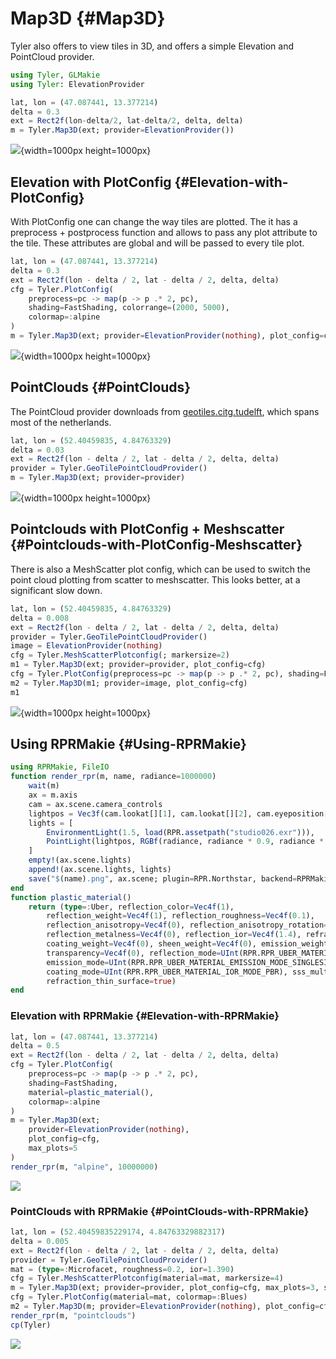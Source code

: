 
# Map3D {#Map3D}

Tyler also offers to view tiles in 3D, and offers a simple Elevation and PointCloud provider.

```julia
using Tyler, GLMakie
using Tyler: ElevationProvider

lat, lon = (47.087441, 13.377214)
delta = 0.3
ext = Rect2f(lon-delta/2, lat-delta/2, delta, delta)
m = Tyler.Map3D(ext; provider=ElevationProvider())
```

![](fjdldxo.png){width=1000px height=1000px}

## Elevation with PlotConfig {#Elevation-with-PlotConfig}

With PlotConfig one can change the way tiles are plotted. The it has a preprocess + postprocess function and allows to pass any plot attribute to the tile. These attributes are global and will be passed to every tile plot.

```julia
lat, lon = (47.087441, 13.377214)
delta = 0.3
ext = Rect2f(lon - delta / 2, lat - delta / 2, delta, delta)
cfg = Tyler.PlotConfig(
    preprocess=pc -> map(p -> p .* 2, pc),
    shading=FastShading, colorrange=(2000, 5000),
    colormap=:alpine
)
m = Tyler.Map3D(ext; provider=ElevationProvider(nothing), plot_config=cfg)
```

![](ynirqnd.png){width=1000px height=1000px}

## PointClouds {#PointClouds}

The PointCloud provider downloads from [geotiles.citg.tudelft](https://geotiles.citg.tudelft.nl), which spans most of the netherlands.

```julia
lat, lon = (52.40459835, 4.84763329)
delta = 0.03
ext = Rect2f(lon - delta / 2, lat - delta / 2, delta, delta)
provider = Tyler.GeoTilePointCloudProvider()
m = Tyler.Map3D(ext; provider=provider)
```

![](fhjirqu.png){width=1000px height=1000px}

## Pointclouds with PlotConfig + Meshscatter {#Pointclouds-with-PlotConfig-Meshscatter}

There is also a MeshScatter plot config, which can be used to switch the point cloud plotting from scatter to meshscatter. This looks better, at a significant slow down.

```julia
lat, lon = (52.40459835, 4.84763329)
delta = 0.008
ext = Rect2f(lon - delta / 2, lat - delta / 2, delta, delta)
provider = Tyler.GeoTilePointCloudProvider()
image = ElevationProvider(nothing)
cfg = Tyler.MeshScatterPlotconfig(; markersize=2)
m1 = Tyler.Map3D(ext; provider=provider, plot_config=cfg)
cfg = Tyler.PlotConfig(preprocess=pc -> map(p -> p .* 2, pc), shading=FastShading, colormap=:alpine)
m2 = Tyler.Map3D(m1; provider=image, plot_config=cfg)
m1
```

![](aimdaai.png){width=1000px height=1000px}

## Using RPRMakie {#Using-RPRMakie}

```julia
using RPRMakie, FileIO
function render_rpr(m, name, radiance=1000000)
    wait(m)
    ax = m.axis
    cam = ax.scene.camera_controls
    lightpos = Vec3f(cam.lookat[][1], cam.lookat[][2], cam.eyeposition[][3])
    lights = [
        EnvironmentLight(1.5, load(RPR.assetpath("studio026.exr"))),
        PointLight(lightpos, RGBf(radiance, radiance * 0.9, radiance * 0.9))
    ]
    empty!(ax.scene.lights)
    append!(ax.scene.lights, lights)
    save("$(name).png", ax.scene; plugin=RPR.Northstar, backend=RPRMakie, iterations=2000)
end
function plastic_material()
    return (type=:Uber, reflection_color=Vec4f(1),
        reflection_weight=Vec4f(1), reflection_roughness=Vec4f(0.1),
        reflection_anisotropy=Vec4f(0), reflection_anisotropy_rotation=Vec4f(0),
        reflection_metalness=Vec4f(0), reflection_ior=Vec4f(1.4), refraction_weight=Vec4f(0),
        coating_weight=Vec4f(0), sheen_weight=Vec4f(0), emission_weight=Vec3f(0),
        transparency=Vec4f(0), reflection_mode=UInt(RPR.RPR_UBER_MATERIAL_IOR_MODE_PBR),
        emission_mode=UInt(RPR.RPR_UBER_MATERIAL_EMISSION_MODE_SINGLESIDED),
        coating_mode=UInt(RPR.RPR_UBER_MATERIAL_IOR_MODE_PBR), sss_multiscatter=true,
        refraction_thin_surface=true)
end
```


### Elevation with RPRMakie {#Elevation-with-RPRMakie}

```julia
lat, lon = (47.087441, 13.377214)
delta = 0.5
ext = Rect2f(lon - delta / 2, lat - delta / 2, delta, delta)
cfg = Tyler.PlotConfig(
    preprocess=pc -> map(p -> p .* 2, pc),
    shading=FastShading,
    material=plastic_material(),
    colormap=:alpine
)
m = Tyler.Map3D(ext;
    provider=ElevationProvider(nothing),
    plot_config=cfg,
    max_plots=5
)
render_rpr(m, "alpine", 10000000)
```



![](assets/alpine.png)


### PointClouds with RPRMakie {#PointClouds-with-RPRMakie}

```julia
lat, lon = (52.40459835229174, 4.84763329882317)
delta = 0.005
ext = Rect2f(lon - delta / 2, lat - delta / 2, delta, delta)
provider = Tyler.GeoTilePointCloudProvider()
mat = (type=:Microfacet, roughness=0.2, ior=1.390)
cfg = Tyler.MeshScatterPlotconfig(material=mat, markersize=4)
m = Tyler.Map3D(ext; provider=provider, plot_config=cfg, max_plots=3, size=(2000, 2000))
cfg = Tyler.PlotConfig(material=mat, colormap=:Blues)
m2 = Tyler.Map3D(m; provider=ElevationProvider(nothing), plot_config=cfg, max_plots=5)
render_rpr(m, "pointclouds")
cp(Tyler)
```



![](assets/pointclouds.png)

